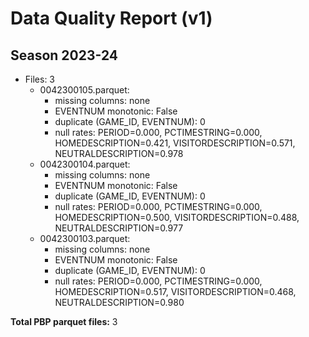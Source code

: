 # Data Quality Report (v1)

## Season 2023-24
- Files: 3
  - 0042300105.parquet:
    - missing columns: none
    - EVENTNUM monotonic: False
    - duplicate (GAME_ID, EVENTNUM): 0
    - null rates: PERIOD=0.000, PCTIMESTRING=0.000, HOMEDESCRIPTION=0.421, VISITORDESCRIPTION=0.571, NEUTRALDESCRIPTION=0.978
  - 0042300104.parquet:
    - missing columns: none
    - EVENTNUM monotonic: False
    - duplicate (GAME_ID, EVENTNUM): 0
    - null rates: PERIOD=0.000, PCTIMESTRING=0.000, HOMEDESCRIPTION=0.500, VISITORDESCRIPTION=0.488, NEUTRALDESCRIPTION=0.977
  - 0042300103.parquet:
    - missing columns: none
    - EVENTNUM monotonic: False
    - duplicate (GAME_ID, EVENTNUM): 0
    - null rates: PERIOD=0.000, PCTIMESTRING=0.000, HOMEDESCRIPTION=0.517, VISITORDESCRIPTION=0.468, NEUTRALDESCRIPTION=0.980

**Total PBP parquet files:** 3
